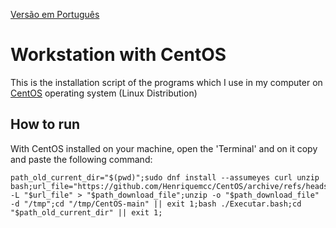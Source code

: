 [Versão em Português](README.md)

# Workstation with CentOS

This is the installation script of the programs which I use in my computer on [CentOS](https://www.centos.org/) operating
system (Linux Distribution)

## How to run

With CentOS installed on your machine, open the 'Terminal' and on it copy and paste the following command:

```
path_old_current_dir="$(pwd)";sudo dnf install --assumeyes curl unzip bash;url_file="https://github.com/Henriquemcc/CentOS/archive/refs/heads/main.zip";path_download_file="/tmp/CentOS_main.zip";curl -L "$url_file" > "$path_download_file";unzip -o "$path_download_file" -d "/tmp";cd "/tmp/CentOS-main" || exit 1;bash ./Executar.bash;cd "$path_old_current_dir" || exit 1;
```
